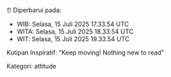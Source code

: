 ⏰ Diperbarui pada:
- WIB: Selasa, 15 Juli 2025 17.33.54 UTC
- WITA: Selasa, 15 Juli 2025 18.33.54 UTC
- WIT: Selasa, 15 Juli 2025 19.33.54 UTC

Kutipan Inspiratif:
"Keep moving! Nothing new to read"


Kategori: attitude

